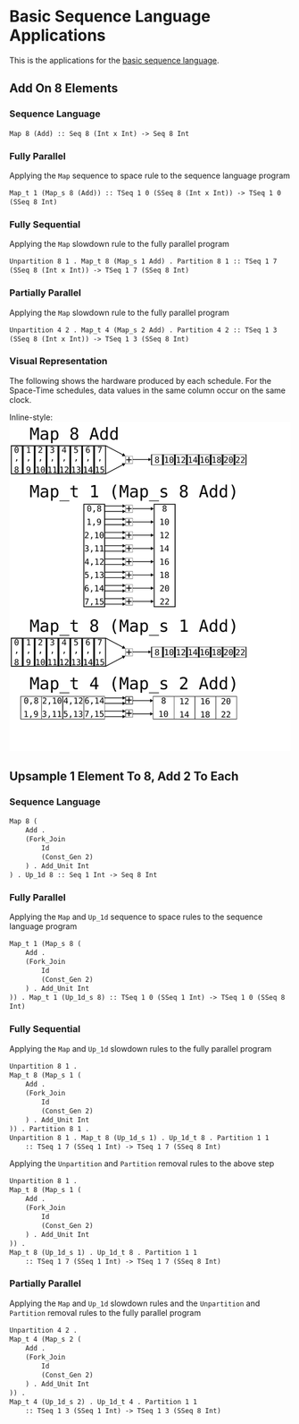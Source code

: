 # Basic Sequence Language Applications
This is the applications for the [basic sequence language](https://github.com/David-Durst/embeddedHaskellAetherling/blob/rewrites/theory/Basic.md).

## Add On 8 Elements
### Sequence Language
```
Map 8 (Add) :: Seq 8 (Int x Int) -> Seq 8 Int
```

### Fully Parallel
Applying the `Map` sequence to space rule to the sequence language program
```
Map_t 1 (Map_s 8 (Add)) :: TSeq 1 0 (SSeq 8 (Int x Int)) -> TSeq 1 0 (SSeq 8 Int)
```

### Fully Sequential
Applying the `Map` slowdown rule to the fully parallel program
```
Unpartition 8 1 . Map_t 8 (Map_s 1 Add) . Partition 8 1 :: TSeq 1 7 (SSeq 8 (Int x Int)) -> TSeq 1 7 (SSeq 8 Int)
```

### Partially Parallel 
Applying the `Map` slowdown rule to the fully parallel program
```
Unpartition 4 2 . Map_t 4 (Map_s 2 Add) . Partition 4 2 :: TSeq 1 3 (SSeq 8 (Int x Int)) -> TSeq 1 3 (SSeq 8 Int)
```

### Visual Representation
The following shows the hardware produced by each schedule. For the Space-Time schedules, data values in the same column occur on the same clock. 

Inline-style: 
![Map schedules](https://raw.githubusercontent.com/David-Durst/embeddedHaskellAetherling/rewrites/theory/mapApp.svg "Map Schedules")

## Upsample 1 Element To 8, Add 2 To Each
### Sequence Language
```
Map 8 (
    Add . 
    (Fork_Join 
        Id 
        (Const_Gen 2)
    ) . Add_Unit Int
) . Up_1d 8 :: Seq 1 Int -> Seq 8 Int
```

### Fully Parallel 
Applying the `Map` and `Up_1d` sequence to space rules to the sequence language program
```
Map_t 1 (Map_s 8 (
    Add . 
    (Fork_Join 
        Id 
        (Const_Gen 2)
    ) . Add_Unit Int
)) . Map_t 1 (Up_1d_s 8) :: TSeq 1 0 (SSeq 1 Int) -> TSeq 1 0 (SSeq 8 Int)
```

### Fully Sequential
Applying the `Map` and `Up_1d` slowdown rules to the fully parallel program
```
Unpartition 8 1 .
Map_t 8 (Map_s 1 (
    Add . 
    (Fork_Join 
        Id 
        (Const_Gen 2)
    ) . Add_Unit Int
)) . Partition 8 1 . 
Unpartition 8 1 . Map_t 8 (Up_1d_s 1) . Up_1d_t 8 . Partition 1 1
    :: TSeq 1 7 (SSeq 1 Int) -> TSeq 1 7 (SSeq 8 Int)
```

Applying the `Unpartition` and `Partition` removal rules to the above step
```
Unpartition 8 1 .
Map_t 8 (Map_s 1 (
    Add . 
    (Fork_Join 
        Id 
        (Const_Gen 2)
    ) . Add_Unit Int
)) .
Map_t 8 (Up_1d_s 1) . Up_1d_t 8 . Partition 1 1
    :: TSeq 1 7 (SSeq 1 Int) -> TSeq 1 7 (SSeq 8 Int)
```

### Partially Parallel
Applying the `Map` and `Up_1d` slowdown rules and the `Unpartition` and `Partition` removal rules to the fully parallel program
```
Unpartition 4 2 .
Map_t 4 (Map_s 2 (
    Add . 
    (Fork_Join 
        Id 
        (Const_Gen 2)
    ) . Add_Unit Int
)) .
Map_t 4 (Up_1d_s 2) . Up_1d_t 4 . Partition 1 1
    :: TSeq 1 3 (SSeq 1 Int) -> TSeq 1 3 (SSeq 8 Int)
```
